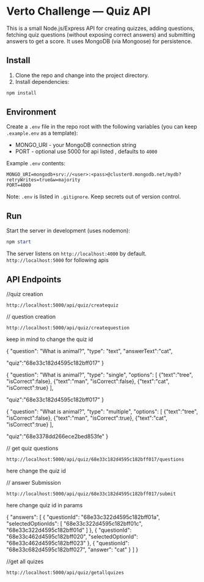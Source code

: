 # Verto Challenge — Quiz API

This is a small Node.js/Express API for creating quizzes, adding questions, fetching quiz questions (without exposing correct answers) and submitting answers to get a score. It uses MongoDB (via Mongoose) for persistence.

## Install

1. Clone the repo and change into the project directory.
2. Install dependencies:

```powershell
npm install
```

## Environment

Create a `.env` file in the repo root with the following variables (you can keep `.example.env` as a template):

- MONGO_URI - your MongoDB connection string
- PORT - optional  use 5000 for api listed , defaults to `4000`

Example `.env` contents:

```text
MONGO_URI=mongodb+srv://<user>:<pass>@cluster0.mongodb.net/mydb?retryWrites=true&w=majority
PORT=4000
```

Note: `.env` is listed in `.gitignore`. Keep secrets out of version control.

## Run

Start the server in development (uses nodemon):

```powershell
npm start
```

The server listens on `http://localhost:4000` by default.
`http://localhost:5000` for following apis


## API Endpoints

//quiz creation

`http://localhost:5000/api/quiz/createquiz`


// question creation

`http://localhost:5000/api/quiz/createquestion`

keep in mind to change the quiz id 


{
  "question": "What is animal?",
  "type": "text",
  "answerText":"cat",
  
  
  "quiz":"68e33c182d4595c182bff017"
}

{
  "question": "What is animal?",
  "type": "single",
  "options": [
    {"text":"tree",
    "isCorrect":false},
    {"text":"man",
    "isCorrect":false},
    {"text":"cat",
    "isCorrect":true}
    ],
  
  "quiz":"68e33c182d4595c182bff017"
}

{
  "question": "What is animal?",
  "type": "multiple",
  "options": [
    {"text":"tree",
    "isCorrect":false},
    {"text":"man",
    "isCorrect":true},
    {"text":"cat",
    "isCorrect":true}
    ],
  
  "quiz":"68e3378dd266ece2bed853fe"
}


// get quiz questions


`http://localhost:5000/api/quiz/68e33c182d4595c182bff017/questions`

here change the quiz id


// answer Submission


`http://localhost:5000/api/quiz/68e33c182d4595c182bff017/submit`

here change quiz id in params 

{
  "answers": [
    {
      "questionId": "68e33c322d4595c182bff01a",
      "selectedOptionIds": [
        "68e33c322d4595c182bff01c",
        "68e33c322d4595c182bff01d"
      ]
    },
    {
      "questionId": "68e33c462d4595c182bff020",
      "selectedOptionId": "68e33c462d4595c182bff023"
    },
    {
      "questionId": "68e33c682d4595c182bff027",
      "answer": "cat"
    }
  ]
}


//get all quizes

`http://localhost:5000/api/quiz/getallquizes`
